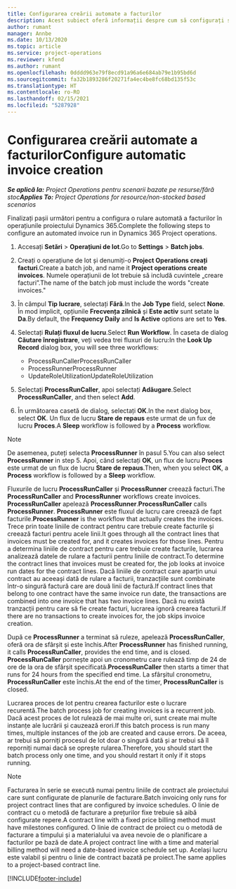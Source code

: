 ```yaml
---
title: Configurarea creării automate a facturilor
description: Acest subiect oferă informații despre cum să configurați sistemul pentru a genera facturi automat.
author: rumant
manager: Annbe
ms.date: 10/13/2020
ms.topic: article
ms.service: project-operations
ms.reviewer: kfend
ms.author: rumant
ms.openlocfilehash: 0dddd963e79f8ecd91a96a6e684ab79e1b95bd6d
ms.sourcegitcommit: fa32b1893286f20271fa4ec4be8fc68bd135f53c
ms.translationtype: HT
ms.contentlocale: ro-RO
ms.lasthandoff: 02/15/2021
ms.locfileid: "5287928"
---
```

# <a name="configure-automatic-invoice-creation"></a><span data-ttu-id="8f91d-103">Configurarea creării automate a facturilor</span><span class="sxs-lookup"><span data-stu-id="8f91d-103">Configure automatic invoice creation</span></span>

<span data-ttu-id="8f91d-104">_**Se aplică la:** Project Operations pentru scenarii bazate pe resurse/fără stoc_</span><span class="sxs-lookup"><span data-stu-id="8f91d-104">_**Applies To:** Project Operations for resource/non-stocked based scenarios_</span></span>


<span data-ttu-id="8f91d-105">Finalizați pașii următori pentru a configura o rulare automată a facturilor în operațiunile proiectului Dynamics 365.</span><span class="sxs-lookup"><span data-stu-id="8f91d-105">Complete the following steps to configure an automated invoice run in Dynamics 365 Project operations.</span></span>

1. <span data-ttu-id="8f91d-106">Accesați **Setări** > **Operațiuni de lot**.</span><span class="sxs-lookup"><span data-stu-id="8f91d-106">Go to **Settings** > **Batch jobs**.</span></span>
2. <span data-ttu-id="8f91d-107">Creați o operațiune de lot și denumiți-o **Project Operations creați facturi**.</span><span class="sxs-lookup"><span data-stu-id="8f91d-107">Create a batch job, and name it **Project operations create invoices**.</span></span> <span data-ttu-id="8f91d-108">Numele operațiunii de lot trebuie să includă cuvintele „creare facturi”.</span><span class="sxs-lookup"><span data-stu-id="8f91d-108">The name of the batch job must include the words "create invoices."</span></span>
3. <span data-ttu-id="8f91d-109">În câmpul **Tip lucrare**, selectați **Fără**.</span><span class="sxs-lookup"><span data-stu-id="8f91d-109">In the **Job Type** field, select **None**.</span></span> <span data-ttu-id="8f91d-110">În mod implicit, opțiunile **Frecvența zilnică** și **Este activ** sunt setate la **Da**.</span><span class="sxs-lookup"><span data-stu-id="8f91d-110">By default, the **Frequency Daily** and **Is Active** options are set to **Yes**.</span></span>
4. <span data-ttu-id="8f91d-111">Selectați **Rulați fluxul de lucru**.</span><span class="sxs-lookup"><span data-stu-id="8f91d-111">Select **Run Workflow**.</span></span> <span data-ttu-id="8f91d-112">În caseta de dialog **Căutare înregistrare**, veți vedea trei fluxuri de lucru:</span><span class="sxs-lookup"><span data-stu-id="8f91d-112">In the **Look Up Record** dialog box, you will see three workflows:</span></span>

    - <span data-ttu-id="8f91d-113">ProcessRunCaller</span><span class="sxs-lookup"><span data-stu-id="8f91d-113">ProcessRunCaller</span></span>
    - <span data-ttu-id="8f91d-114">ProcessRunner</span><span class="sxs-lookup"><span data-stu-id="8f91d-114">ProcessRunner</span></span>
    - <span data-ttu-id="8f91d-115">UpdateRoleUtilization</span><span class="sxs-lookup"><span data-stu-id="8f91d-115">UpdateRoleUtilization</span></span>

5. <span data-ttu-id="8f91d-116">Selectați **ProcessRunCaller**, apoi selectați **Adăugare**.</span><span class="sxs-lookup"><span data-stu-id="8f91d-116">Select **ProcessRunCaller**, and then select **Add**.</span></span>
6. <span data-ttu-id="8f91d-117">În următoarea casetă de dialog, selectați **OK**.</span><span class="sxs-lookup"><span data-stu-id="8f91d-117">In the next dialog box, select **OK**.</span></span> <span data-ttu-id="8f91d-118">Un flux de lucru **Stare de repaus** este urmat de un fux de lucru **Proces**.</span><span class="sxs-lookup"><span data-stu-id="8f91d-118">A **Sleep** workflow is followed by a **Process** workflow.</span></span>

  > [!NOTE]
  > <span data-ttu-id="8f91d-119">De asemenea, puteți selecta **ProcessRunner** în pasul 5.</span><span class="sxs-lookup"><span data-stu-id="8f91d-119">You can also select **ProcessRunner** in step 5.</span></span> <span data-ttu-id="8f91d-120">Apoi, când selectați **OK**, un flux de lucru **Proces** este urmat de un flux de lucru **Stare de repaus**.</span><span class="sxs-lookup"><span data-stu-id="8f91d-120">Then, when you select **OK**, a **Process** workflow is followed by a **Sleep** workflow.</span></span>

<span data-ttu-id="8f91d-121">Fluxurile de lucru **ProcessRunCaller** și **ProcessRunner** creează facturi.</span><span class="sxs-lookup"><span data-stu-id="8f91d-121">The **ProcessRunCaller** and **ProcessRunner** workflows create invoices.</span></span> <span data-ttu-id="8f91d-122">**ProcessRunCaller** apelează **ProcessRunner**.</span><span class="sxs-lookup"><span data-stu-id="8f91d-122">**ProcessRunCaller** calls **ProcessRunner**.</span></span> <span data-ttu-id="8f91d-123">**ProcessRunner** este fluxul de lucru care creează de fapt facturile.</span><span class="sxs-lookup"><span data-stu-id="8f91d-123">**ProcessRunner** is the workflow that actually creates the invoices.</span></span> <span data-ttu-id="8f91d-124">Trece prin toate liniile de contract pentru care trebuie create facturile și creează facturi pentru acele linii.</span><span class="sxs-lookup"><span data-stu-id="8f91d-124">It goes through all the contract lines that invoices must be created for, and it creates invoices for those lines.</span></span> <span data-ttu-id="8f91d-125">Pentru a determina liniile de contract pentru care trebuie create facturile, lucrarea analizează datele de rulare a facturii pentru liniile de contract.</span><span class="sxs-lookup"><span data-stu-id="8f91d-125">To determine the contract lines that invoices must be created for, the job looks at invoice run dates for the contract lines.</span></span> <span data-ttu-id="8f91d-126">Dacă liniile de contract care aparțin unui contract au aceeași dată de rulare a facturii, tranzacțiile sunt combinate într-o singură factură care are două linii de factură.</span><span class="sxs-lookup"><span data-stu-id="8f91d-126">If contract lines that belong to one contract have the same invoice run date, the transactions are combined into one invoice that has two invoice lines.</span></span> <span data-ttu-id="8f91d-127">Dacă nu există tranzacții pentru care să fie create facturi, lucrarea ignoră crearea facturii.</span><span class="sxs-lookup"><span data-stu-id="8f91d-127">If there are no transactions to create invoices for, the job skips invoice creation.</span></span>

<span data-ttu-id="8f91d-128">După ce **ProcessRunner** a terminat să ruleze, apelează **ProcessRunCaller**, oferă ora de sfârșit și este închis.</span><span class="sxs-lookup"><span data-stu-id="8f91d-128">After **ProcessRunner** has finished running, it calls **ProcessRunCaller**, provides the end time, and is closed.</span></span> <span data-ttu-id="8f91d-129">**ProcessRunCaller** pornește apoi un cronometru care rulează timp de 24 de ore de la ora de sfârșit specificată.</span><span class="sxs-lookup"><span data-stu-id="8f91d-129">**ProcessRunCaller** then starts a timer that runs for 24 hours from the specified end time.</span></span> <span data-ttu-id="8f91d-130">La sfârșitul cronometru, **ProcessRunCaller** este închis.</span><span class="sxs-lookup"><span data-stu-id="8f91d-130">At the end of the timer, **ProcessRunCaller** is closed.</span></span>

<span data-ttu-id="8f91d-131">Lucrarea proces de lot pentru crearea facturilor este o lucrare recurentă.</span><span class="sxs-lookup"><span data-stu-id="8f91d-131">The batch process job for creating invoices is a recurrent job.</span></span> <span data-ttu-id="8f91d-132">Dacă acest proces de lot rulează de mai multe ori, sunt create mai multe instanțe ale lucrării și cauzează erori.</span><span class="sxs-lookup"><span data-stu-id="8f91d-132">If this batch process is run many times, multiple instances of the job are created and cause errors.</span></span> <span data-ttu-id="8f91d-133">De aceea, ar trebui să porniți procesul de lot doar o singură dată și ar trebui să îl reporniți numai dacă se oprește rularea.</span><span class="sxs-lookup"><span data-stu-id="8f91d-133">Therefore, you should start the batch process only one time, and you should restart it only if it stops running.</span></span>

> [!NOTE]
> <span data-ttu-id="8f91d-134">Facturarea în serie se execută numai pentru liniile de contract ale proiectului care sunt configurate de planurile de facturare.</span><span class="sxs-lookup"><span data-stu-id="8f91d-134">Batch invoicing only runs for project contract lines that are configured by invoice schedules.</span></span> <span data-ttu-id="8f91d-135">O linie de contract cu o metodă de facturare a prețurilor fixe trebuie să aibă configurate repere.</span><span class="sxs-lookup"><span data-stu-id="8f91d-135">A contract line with a fixed price billing method must have milestones configured.</span></span> <span data-ttu-id="8f91d-136">O linie de contract de proiect cu o metodă de facturare a timpului și a materialului va avea nevoie de o planificare a facturilor pe bază de date.</span><span class="sxs-lookup"><span data-stu-id="8f91d-136">A project contract line with a time and material billing method will need a date-based invoice schedule set up.</span></span> <span data-ttu-id="8f91d-137">Același lucru este valabil și pentru o linie de contract bazată pe proiect.</span><span class="sxs-lookup"><span data-stu-id="8f91d-137">The same applies to a project-based contract line.</span></span>     


[!INCLUDE[footer-include](../includes/footer-banner.md)]